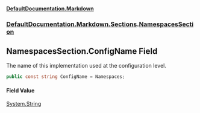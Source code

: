#### [DefaultDocumentation.Markdown](index.md 'index')
### [DefaultDocumentation.Markdown.Sections](index.md#DefaultDocumentation.Markdown.Sections 'DefaultDocumentation.Markdown.Sections').[NamespacesSection](NamespacesSection.md 'DefaultDocumentation.Markdown.Sections.NamespacesSection')

## NamespacesSection.ConfigName Field

The name of this implementation used at the configuration level.

```csharp
public const string ConfigName = Namespaces;
```

#### Field Value
[System.String](https://docs.microsoft.com/en-us/dotnet/api/System.String 'System.String')